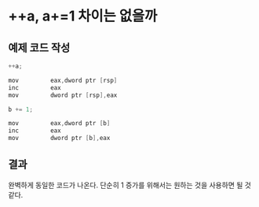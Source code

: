 # ++a, a+=1 차이는 없을까
## 예제 코드 작성
```C++
++a;

mov         eax,dword ptr [rsp]  
inc         eax  
mov         dword ptr [rsp],eax  
```

```C++
b += 1;

mov         eax,dword ptr [b]  
inc         eax  
mov         dword ptr [b],eax 
```

## 결과
완벽하게 동일한 코드가 나온다.
단순히 1 증가를 위해서는 원하는 것을 사용하면 될 것 같다.
